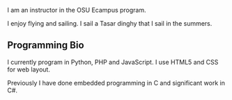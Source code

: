 I am an instructor in the OSU Ecampus program.

I enjoy flying and sailing. I sail a Tasar dinghy that I sail in the summers.

Programming Bio
---------------

I currently program in Python, PHP and JavaScript. I use HTML5 and CSS for web layout.

Previously I have done embedded programming in C and significant work in C#.
